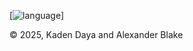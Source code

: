 [![language](https://img.shields.io/badge/language-python-FFa500)]

© 2025, Kaden Daya and Alexander Blake